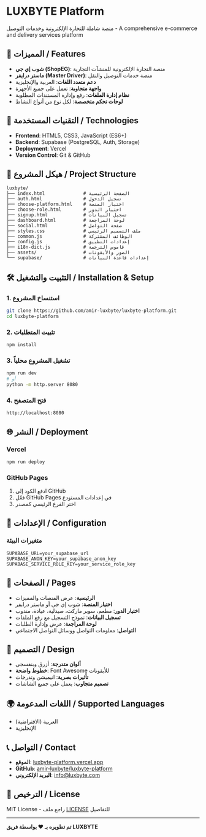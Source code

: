 # LUXBYTE Platform

منصة شاملة للتجارة الإلكترونية وخدمات التوصيل - A comprehensive e-commerce and delivery services platform

## 🌟 المميزات / Features

- **شوب إي جي (ShopEG)**: منصة التجارة الإلكترونية للمنشآت التجارية
- **ماستر درايفر (Master Driver)**: منصة خدمات التوصيل والنقل
- **دعم متعدد اللغات**: العربية والإنجليزية
- **واجهة متجاوبة**: تعمل على جميع الأجهزة
- **نظام إدارة الملفات**: رفع وإدارة المستندات المطلوبة
- **لوحات تحكم متخصصة**: لكل نوع من أنواع النشاط

## 🚀 التقنيات المستخدمة / Technologies

- **Frontend**: HTML5, CSS3, JavaScript (ES6+)
- **Backend**: Supabase (PostgreSQL, Auth, Storage)
- **Deployment**: Vercel
- **Version Control**: Git & GitHub

## 📁 هيكل المشروع / Project Structure

```
luxbyte/
├── index.html              # الصفحة الرئيسية
├── auth.html               # تسجيل الدخول
├── choose-platform.html    # اختيار المنصة
├── choose-role.html        # اختيار الدور
├── signup.html             # تسجيل البيانات
├── dashboard.html          # لوحة المراجعة
├── social.html             # صفحة التواصل
├── styles.css              # ملف التصميم الرئيسي
├── common.js               # الوظائف المشتركة
├── config.js               # إعدادات التطبيق
├── i18n-dict.js            # قاموس الترجمة
├── assets/                 # الصور والأيقونات
└── supabase/               # إعدادات قاعدة البيانات
```

## 🛠️ التثبيت والتشغيل / Installation & Setup

### 1. استنساخ المشروع
```bash
git clone https://github.com/amir-luxbyte/luxbyte-platform.git
cd luxbyte-platform
```

### 2. تثبيت المتطلبات
```bash
npm install
```

### 3. تشغيل المشروع محلياً
```bash
npm run dev
# أو
python -m http.server 8080
```

### 4. فتح المتصفح
```
http://localhost:8080
```

## 🌐 النشر / Deployment

### Vercel
```bash
npm run deploy
```

### GitHub Pages
1. ادفع الكود إلى GitHub
2. فعّل GitHub Pages في إعدادات المستودع
3. اختر الفرع الرئيسي كمصدر

## 🔧 الإعدادات / Configuration

### متغيرات البيئة
```env
SUPABASE_URL=your_supabase_url
SUPABASE_ANON_KEY=your_supabase_anon_key
SUPABASE_SERVICE_ROLE_KEY=your_service_role_key
```

## 📱 الصفحات / Pages

- **الرئيسية**: عرض المنصات والمميزات
- **اختيار المنصة**: شوب إي جي أو ماستر درايفر
- **اختيار الدور**: مطعم، سوبر ماركت، صيدلية، عيادة، مندوب
- **تسجيل البيانات**: نموذج التسجيل مع رفع الملفات
- **لوحة المراجعة**: عرض وإدارة الطلبات
- **التواصل**: معلومات التواصل ووسائل التواصل الاجتماعي

## 🎨 التصميم / Design

- **ألوان متدرجة**: أزرق وبنفسجي
- **خطوط واضحة**: Font Awesome للأيقونات
- **تأثيرات بصرية**: انيميشن وتدرجات
- **تصميم متجاوب**: يعمل على جميع الشاشات

## 🌍 اللغات المدعومة / Supported Languages

- العربية (الافتراضية)
- الإنجليزية

## 📞 التواصل / Contact

- **الموقع**: [luxbyte-platform.vercel.app](https://luxbyte-platform.vercel.app)
- **GitHub**: [amir-luxbyte/luxbyte-platform](https://github.com/amir-luxbyte/luxbyte-platform)
- **البريد الإلكتروني**: info@luxbyte.com

## 📄 الترخيص / License

MIT License - راجع ملف [LICENSE](LICENSE) للتفاصيل

---

**تم تطويره بـ ❤️ بواسطة فريق LUXBYTE**